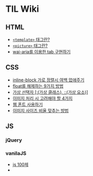 # TIL Wiki

## HTML
  - [`<template>` 태그란?](./html/tag_template.md)
  - [`<picture>` 태그란?](./html/tag_template.md)
  - [wai-aria를 이용한 tab 구현하기](./html/aria-tab.md)

## CSS
  - [inline-block 가로 정렬시 여백 없애주기](./css/layout_inline.md)
  - [float를 해제하는 9가지 방법](./css/layout_float_clear.md)
  - [가상 선택자 [:(가상 클래스), ::(가상 요소)]](./css/pseudo_selector.md)
  - [이미지 처리 시 고려해야 할 4가지](./css/img_tag_coding.md)
  - [웹 폰트 사용하기](./css/font_face.md)
  - [이미지 사이즈 비율 맞추는 방법](./css/img_size_ratio.md)

## JS
### jQuery

### vanilaJS
  - [js 100제](https://github.com/oilpaintingKV/study-javascript/tree/main/js100)
  - []()
